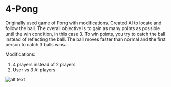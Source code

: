 # 4-Pong
Originally used game of Pong with modifications. Created AI to locate and follow the ball. 
The overall objective is to gain as many points as possible until the win condition, in this case 3. 
To win points, you try to catch the ball instead of reflecting the ball. The ball moves faster than normal and the first person to catch 3 balls wins. 

Modifications:
  1. 4 players instead of 2 players
  2. User vs 3 AI players 

![alt text](https://i.imgur.com/VtZ1Dz1.png)
